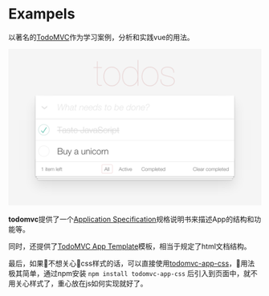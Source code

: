 # Exampels

以著名的[TodoMVC](http://todomvc.com/)作为学习案例，分析和实践vue的用法。

![](https://raw.githubusercontent.com/tastejs/todomvc-app-css/master/screenshot.png)


**todomvc**提供了一个[Application Specification](https://github.com/tastejs/todomvc/blob/master/app-spec.md)规格说明书来描述App的结构和功能等。

同时，还提供了[TodoMVC App Template](https://github.com/tastejs/todomvc-app-template/blob/master/readme.md)模板，相当于规定了html文档结构。

最后，如果不想关心css样式的话，可以直接使用[todomvc-app-css](https://github.com/tastejs/todomvc-app-css)，用法极其简单，通过npm安装 `npm install todomvc-app-css` 后引入到页面中，就不用关心样式了，重心放在js如何实现就好了。





